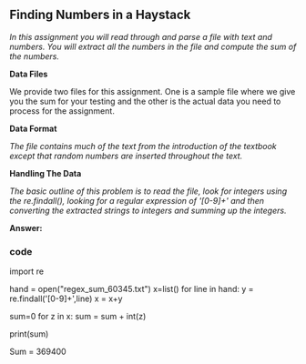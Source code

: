 ## Finding Numbers in a Haystack


*In this assignment you will read through and parse a file with text and numbers. You will extract all the numbers in the file and compute the sum of the numbers.*

**Data Files**

We provide two files for this assignment. One is a sample file where we give you the sum for your testing and the other is the actual data you need to process for the assignment.

**Data Format**

*The file contains much of the text from the introduction of the textbook except that random numbers are inserted throughout the text.*

**Handling The Data**

*The basic outline of this problem is to read the file, look for integers using the re.findall(), looking for a regular expression of '[0-9]+' and then converting the extracted strings to integers and summing up the integers.*

**Answer:**

### code
import re

hand = open("regex_sum_60345.txt")
x=list()
for line in hand:
     y = re.findall('[0-9]+',line)
     x = x+y

sum=0
for z in x:
    sum = sum + int(z)

print(sum)

Sum = 369400




